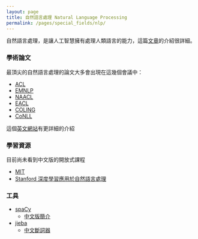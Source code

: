 ```yaml
---
layout: page
title: 自然語言處理 Natural Language Processing
permalink: /pages/special_fields/nlp/
---
```

自然語言處理，是讓人工智慧擁有處理人類語言的能力，這篇[文章](https://aiacademy.tw/what-is-nlp-natural-language-processing/)的介紹很詳細。

### 學術論文
最頂尖的自然語言處理的論文大多會出現在這幾個會議中：
+ [ACL](https://www.aclweb.org/portal/)
+ [EMNLP](https://2022.emnlp.org)
+ [NAACL](http://naacl.org)
+ [EACL](http://eacl.org)
+ [COLING](https://aclanthology.org/venues/coling/)
+ [CoNLL](https://www.signll.org/conll/)

這個[英文網站](https://www.junglelightspeed.com/the-top-10-nlp-conferences/)有更詳細的介紹

### 學習資源
目前尚未看到中文版的開放式課程
+ [MIT](https://ocw.mit.edu/courses/6-864-advanced-natural-language-processing-fall-2005/)
+ [Stanford 深度學習應用於自然語言處理](https://web.stanford.edu/class/cs224n/?fbclid=IwAR3gYuhhtS4KmwjBZEukTmwF89UfHUaIEJdaFvQOG2TZcSRBNnGiEgwmgAM)

### 工具
+ [spaCy](https://spacy.io)
  + [中文版簡介](https://www.twblogs.net/a/5d3f74cdbd9eee51fbf922ff)
+ [jieba](https://github.com/fxsjy/jieba)
  + [中文斷詞器](https://yanwei-liu.medium.com/python自然語言處理-二-使用jieba進行中文斷詞-faf7828141a4)